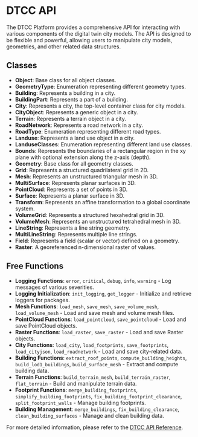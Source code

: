 # DTCC API

The DTCC Platform provides a comprehensive API for interacting with various components of the digital twin city models. The API is designed to be flexible and powerful, allowing users to manipulate city models, geometries, and other related data structures.

## Classes

- **Object**: Base class for all object classes.
- **GeometryType**: Enumeration representing different geometry types.
- **Building**: Represents a building in a city.
- **BuildingPart**: Represents a part of a building.
- **City**: Represents a city, the top-level container class for city models.
- **CityObject**: Represents a generic object in a city.
- **Terrain**: Represents a terrain object in a city.
- **RoadNetwork**: Represents a road network in a city.
- **RoadType**: Enumeration representing different road types.
- **Landuse**: Represents a land use object in a city.
- **LanduseClasses**: Enumeration representing different land use classes.
- **Bounds**: Represents the boundaries of a rectangular region in the xy plane with optional extension along the z-axis (depth).
- **Geometry**: Base class for all geometry classes.
- **Grid**: Represents a structured quadrilateral grid in 2D.
- **Mesh**: Represents an unstructured triangular mesh in 3D.
- **MultiSurface**: Represents planar surfaces in 3D.
- **PointCloud**: Represents a set of points in 3D.
- **Surface**: Represents a planar surface in 3D.
- **Transform**: Represents an affine transformation to a global coordinate system.
- **VolumeGrid**: Represents a structured hexahedral grid in 3D.
- **VolumeMesh**: Represents an unstructured tetrahedral mesh in 3D.
- **LineString**: Represents a line string geometry.
- **MultiLineString**: Represents multiple line strings.
- **Field**: Represents a field (scalar or vector) defined on a geometry.
- **Raster**: A georeferenced n-dimensional raster of values.

## Free Functions

- **Logging Functions**: `error`, `critical`, `debug`, `info`, `warning` - Log messages of various severities.
- **Logging Initialization**: `init_logging`, `get_logger` - Initialize and retrieve loggers for packages.
- **Mesh Functions**: `load_mesh`, `save_mesh`, `save_volume_mesh`, `load_volume_mesh` - Load and save mesh and volume mesh files.
- **PointCloud Functions**: `load_pointcloud`, `save_pointcloud` - Load and save PointCloud objects.
- **Raster Functions**: `load_raster`, `save_raster` - Load and save Raster objects.
- **City Functions**: `load_city`, `load_footprints`, `save_footprints`, `load_cityjson`, `load_roadnetwork` - Load and save city-related data.
- **Building Functions**: `extract_roof_points`, `compute_building_heights`, `build_lod1_buildings`, `build_surface_mesh` - Extract and compute building data.
- **Terrain Functions**: `build_terrain_mesh`, `build_terrain_raster`, `flat_terrain` - Build and manipulate terrain data.
- **Footprint Functions**: `merge_building_footprints`, `simplify_building_footprints`, `fix_building_footprint_clearance`, `split_footprint_walls` - Manage building footprints.
- **Building Management**: `merge_buildings`, `fix_building_clearance`, `clean_building_surfaces` - Manage and clean building data.

For more detailed information, please refer to the [DTCC API Reference](https://platform.dtcc.chalmers.se/api.html).
